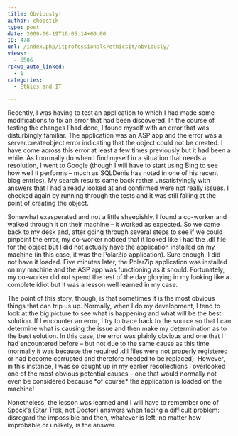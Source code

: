 ```yaml
---
title: Obviously!
author: chopstik
type: post
date: 2009-06-19T16:05:14+00:00
ID: 478
url: /index.php/itprofessionals/ethicsit/obviously/
views:
  - 5506
rp4wp_auto_linked:
  - 1
categories:
  - Ethics and IT

---
```

Recently, I was having to test an application to which I had made some modifications to fix an error that had been discovered. In the course of testing the changes I had done, I found myself with an error that was disturbingly familiar. The application was an ASP app and the error was a server.createobject error indicating that the object could not be created. I have come across this error at least a few times previously but it had been a while. As I normally do when I find myself in a situation that needs a resolution, I went to Google (though I will have to start using Bing to see how well it performs &#8211; much as SQLDenis has noted in one of his recent blog entries). My search results came back rather unsatisfyingly with answers that I had already looked at and confirmed were not really issues. I checked again by running through the tests and it was still failing at the point of creating the object.

Somewhat exasperated and not a little sheepishly, I found a co-worker and walked through it on their machine &#8211; it worked as expected. So we came back to my desk and, after going through several steps to see if we could pinpoint the error, my co-worker noticed that it looked like I had the .dll file for the object but I did not actually have the application installed on my machine (in this case, it was the PolarZip application). Sure enough, I did not have it loaded. Five minutes later, the PolarZip application was installed on my machine and the ASP app was functioning as it should. Fortunately, my co-worker did not spend the rest of the day glorying in my looking like a complete idiot but it was a lesson well learned in my case.

The point of this story, though, is that sometimes it is the most obvious things that can trip us up. Normally, when I do my development, I tend to look at the big picture to see what is happening and what will be the best solution. If I encounter an error, I try to trace back to the source so that I can determine what is causing the issue and then make my determination as to the best solution. In this case, the error was plainly obvious and one that I had encountered before &#8211; but not due to the same cause as this time (normally it was because the required .dll files were not properly registered or had become corrupted and therefore needed to be replaced). However, in this instance, I was so caught up in my earlier recollections I overlooked one of the most obvious potential causes &#8211; one that would normally not even be considered because \*of course\* the application is loaded on the machine!

Nonetheless, the lesson was learned and I will have to remember one of Spock's (Star Trek, not Doctor) answers when facing a difficult problem: disregard the impossible and then, whatever is left, no matter how improbable or unlikely, is the answer.
